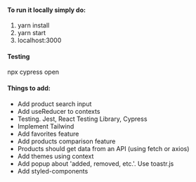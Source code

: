 #### To run it locally simply do:
1. yarn install
2. yarn start
3. localhost:3000


#### Testing
npx cypress open


#### Things to add:
* Add product search input
* Add useReducer to contexts
* Testing. Jest, React Testing Library, Cypress
* Implement Tailwind
* Add favorites feature
* Add products comparison feature
* Products should get data from an API (using fetch or axios)
* Add themes using context
* Add popup about 'added, removed, etc.'. Use toastr.js
* Add styled-components
